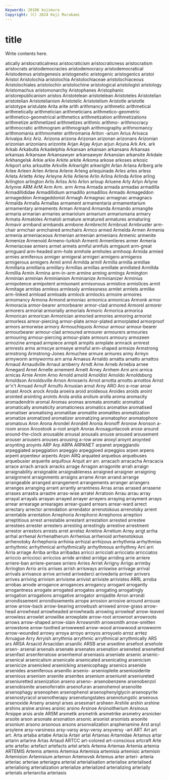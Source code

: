 ```yaml
---
Keywords: 20106 kojimura
Copyright: (C) 2024 Koji Murakami
---
```


# title

Write contents here.



atically
aristocraticalness aristocraticism aristocraticness aristocratism aristocrats aristodemocracies aristodemocracy aristodemocratical Aristodemus aristogenesis
aristogenetic aristogenic aristogenics aristoi Aristol Aristolochia aristolochia Aristolochiaceae aristolochiaceous Aristolochiales
aristolochin aristolochine aristological aristologist aristology Aristomachus aristomonarchy Aristophanes Aristophanic aristorepublicanism
aristos Aristotelean aristotelean Aristoteles Aristotelian aristotelian Aristotelianism Aristotelic Aristotelism Aristotle
aristotle aristotype aristulate Arita arite arith arithmancy arithmetic arithmetical arithmetically
arithmetician arithmeticians arithmetico-geometric arithmetico-geometrical arithmetics arithmetization arithmetizations arithmetize arithmetized arithmetizes
arithmic arithmo- arithmocracy arithmocratic arithmogram arithmograph arithmography arithmomancy arithmomania arithmometer
arithromania Ariton -arium Arius Arivaca Arivaipa Ariz Ariz. Arizona arizona
Arizonan arizonan arizonans Arizonian arizonian arizonians arizonite Arjan Arjay Arjun
arjun Arjuna Ark Ark. ark Arkab Arkabutla Arkadelphia Arkansan arkansan
arkansans Arkansas arkansas Arkansaw Arkansawyer arkansawyer Arkansian arkansite Arkdale Arkhangelsk
Arkie arkie Arkite arkite Arkoma arkose arkoses arkosic Arkport arks
arksutite Arkville Arkwright arkwright Arlan Arlana Arlberg arle Arlee Arleen
Arlen Arlena Arlene Arleng arlequinade Arles arles arless Arleta Arlette
Arley Arleyne Arlie Arliene Arlin Arlina Arlinda Arline arling Arlington
arlington Arlis Arliss Arlo Arlon arloup Arluene Arly Arlyn Arlyne
Arlynne ARM ArM Arm Arm. arm Arma Armada armada armadas
armadilla Armadillididae Armadillidium armadillo armadillos Armado Armageddon armageddon Armageddonist Armagh
Armagnac armagnac armagnacs Armalda Armalla Armallas armament armamentaria armamentarium armamentary
armaments Arman Armand Armanda Armando armangite armaria armarian armaries armariolum
armarium armariumaria armary Armata Armatoles Armatoli armature armatured armatures armaturing
Armavir armband armbands armbone Armbrecht Armbrust Armbruster arm-chair armchair armchaired
armchairs Armco armed Armelda Armen Armenia armenia armeniaceous Armenian armenian
armenians Armenic armenite Armenize Armenoid Armeno-turkish Armenti Armentieres armer Armeria
Armeriaceae armers armet armets armful armfuls armgaunt arm-great armguard arm-headed
arm-hole armhole armholes armhoop Armida armied armies armiferous armiger armigeral
armigeri armigero armigeros armigerous armigers Armil armil Armilda armill Armilla
armilla armillae Armillaria armillaria armillary Armillas armillas armillate armillated Armillda
Armillia Armin Armina arm-in-arm armine arming armings Armington Arminian arminian
Arminianism Arminianize Arminianizer Arminius armipotence armipotent armisonant armisonous armistice armistices
armit Armitage armitas armless armlessly armlessness armlet armlets armlike arm-linked
armload armloads armlock armlocks armoire armoires armomancy Armona Armond armoniac
armonica armonicas Armonk armor Armoracia armor-bearer armorbearer armor-clad armored Armorel
armorer armorers armorial armorially armorials Armoric Armorica armorica Armorican armorican
Armorician armoried armories armoring armorist armorless armor-piercing armor-plate armor-plated armorplated
armorproof armors armorwise armory Armouchiquois Armour armour armour-bearer armourbearer armour-clad
armoured armourer armourers armouries armouring armour-piercing armour-plate armours armoury armozeen
armozine armpad armpiece armpit armpits armplate armrack armrest armrests arms
armscye armseye armsful arm-shaped armsize Armstrong armstrong Armstrong-Jones Armuchee armure
armures army Armyn armyworm armyworms arn arna Arnaeus Arnaldo arnatta
arnatto arnattos Arnaud Arnaudville Arnaut arnberry Arndt Arne Arneb Arnebia
arnee Arnegard Arnel Arnelle arnement Arnett Arney Arnhem Arni arni
arnica arnicas Arnie Arnim Arno Arnold arnold Arnoldist Arnoldo Arnoldsburg
Arnoldson Arnoldsville Arnon Arnoseris Arnot arnotta arnotto arnottos Arnst ar'n't
Arnuad Arnulf Arnulfo Arnusian arnut Arny ARO Aro a-roar aroar
aroast Arock arock Aroda aroeira aroid aroideous Aroides aroids aroint
arointed arointing aroints Arola arolia arolium arolla aroma aromacity aromadendrin
aromal Aromas aromas aromata aromatic aromatical aromatically aromaticity aromaticness aromatics
aromatise aromatised aromatiser aromatising aromatitae aromatite aromatites aromatization aromatize aromatized
aromatizer aromatizing aromatophor aromatophore aromatous Aron Arona Arondel Arondell Aronia
Aronoff Aronow Aronson a-room aroon Aroostook a-root aroph Aroras Arosaguntacook
arose around around-the-clock arousable arousal arousals arouse aroused arousement arouser
arousers arouses arousing a-row arow aroxyl aroynt aroynted aroynting aroynts
ARP Arp ARPA ARPANET arpanet arpeggiando arpeggiated arpeggiation arpeggio arpeggioed
arpeggios arpen arpens arpent arpenteur arpents Arpin ARQ arquated arquebus
arquebuses arquebusier arquerite arquifoux Arquit arr arr. arracach arracacha Arracacia
arrace arrach arrack arracks arrage Arragon arragonite arrah arraign arraignability
arraignable arraignableness arraigned arraigner arraigning arraignment arraignments arraigns arrame Arran
arrand arrange arrangeable arranged arrangement arrangements arranger arrangers arranges arranging
arrant arrantly arrantness Arras arras arrased arrasene arrases arrastra arrastre
arras-wise arratel Arratoon Arrau arrau array arrayal arrayals arrayan arrayed
arrayer arrayers arraying arrayment arrays arrear arrearage arrearages arrear-guard arrears
arrear-ward arrect arrectary arrector arrendation arrendator arrenotokous arrenotoky arrent arrentable
arrentation Arrephoria Arrephoroi Arrephoros arreption arreptitious arrest arrestable arrestant arrestation
arrested arrestee arrestees arrester arresters arresting arrestingly arrestive arrestment arrestor
arrestors arrests arret arretez Arretine Arretium Arrey arrgt arrha arrhal
arrhenal Arrhenatherum Arrhenius arrhenoid arrhenotokous arrhenotoky Arrhephoria arrhinia arrhizal arrhizous
arrhythmia arrhythmias arrhythmic arrhythmical arrhythmically arrhythmous arrhythmy Arri arri Arria
arriage Arriba arriba arribadas arricci arricciati arricciato arricciatos arriccio arriccioci
arriccios arride arrided arridge arriding arrie arriere arriere-ban arriere-pensee arriero
Arries Arriet Arrigny Arrigo arrimby Arrington Arrio arris arrises arrish
arrisways arriswise arrivage arrival arrivals arrivance arrive arrived arrivederci arrivederla
arriver arrivers arrives arriving arrivism arrivisme arrivist arriviste arrivistes ARRL
arroba arrobas arrode arrogance arrogances arrogancy arrogant arrogantly arrogantness arrogate
arrogated arrogates arrogating arrogatingly arrogation arrogations arrogative arrogator arrojadite Arron
arrondi arrondissement arrondissements arrope arrosion arrosive arround arrouse arrow arrow-back
arrow-bearing arrowbush arrowed arrow-grass arrow-head arrowhead arrowheaded arrowheads arrowing arrowleaf
arrow-leaved arrowless arrowlet arrowlike arrowplate arrow-root arrowroot arrowroots arrows arrow-shaped
arrow-slain Arrowsmith arrowsmith arrow-smitten arrowstone arrow-toothed arrowweed arrow-wood arrowwood arrowworm
arrow-wounded arrowy arroya arroyo arroyos arroyuelo arroz arrtez Arruague Arry
Arryish arrythmia arrythmic arrythmical arrythmically ARS ars ARSA Arsacid Arsacidan
arsanilic ARSB arse arsedine arsefoot arsehole arsen- arsenal arsenals arsenate
arsenates arsenation arseneted arsenetted arsenfast arsenferratose arsenhemol arseniasis arseniate arsenic
arsenic- arsenical arsenicalism arsenicate arsenicated arsenicating arsenicism arsenicize arsenicked arsenicking
arsenicophagy arsenics arsenide arsenides arseniferous arsenillo arsenio- arseniopleite arseniosiderite arsenious
arsenism arsenite arsenites arsenium arseniuret arseniureted arseniuretted arsenization arseno arseno-
arsenobenzene arsenobenzol arsenobismite arsenoferratin arsenofuran arsenohemol arsenolite arsenophagy arsenophen arsenophenol
arsenophenylglycin arsenopyrite arsenostyracol arsenotherapy arsenotungstates arsenotungstic arsenous arsenoxide Arseny arsenyl
arses arsesmart arsheen Arshile arshin arshine arshins arsine arsines arsinic
arsino Arsinoe Arsinoitherium Arsinous Arsippe arsis arsle ARSM arsmetik arsmetrik
arsmetrike arsmetry arsnicker arsoite arson arsonate arsonation arsonic arsonist arsonists
arsonite arsonium arsono arsonous arsons arsonvalization arsphenamine Arst arsyl arsylene
arsy-varsiness arsy-varsy arsy-versy arsyversy -art ART Art art art. Arta
artaba artabe Artacia Artair artal Artamas Artamidae Artamus artar artarin
artarine Artas Artaud ARTCC art-colored art-conscious artcraft Arte arte artefac
artefact artefacts artel artels Artema Artemas Artemia artemia ARTEMIS Artemis
artemis Artemisa Artemisia artemisia artemisic artemisin Artemision Artemisium artemon Artemovsk
Artemus arter arteri- arteria arteriac arteriae arteriagra arterial arterialisation arterialise
arterialised arterialising arterialization arterialize arterialized arterializing arterially arterials arteriarctia arteriasis
